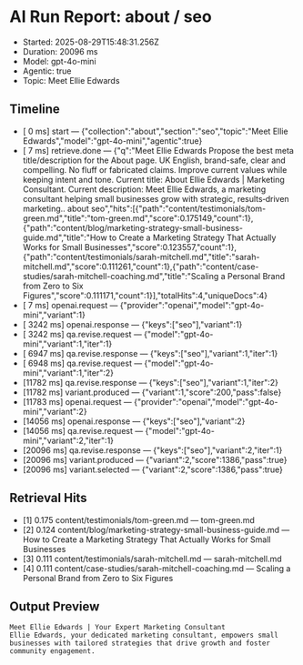 # AI Run Report: about / seo

- Started: 2025-08-29T15:48:31.256Z
- Duration: 20096 ms
- Model: gpt-4o-mini
- Agentic: true
- Topic: Meet Ellie Edwards

## Timeline
- [    0 ms] start — {"collection":"about","section":"seo","topic":"Meet Ellie Edwards","model":"gpt-4o-mini","agentic":true}
- [    7 ms] retrieve.done — {"q":"Meet Ellie Edwards Propose the best meta title/description for the About page. UK English, brand-safe, clear and compelling. No fluff or fabricated claims. Improve current values while keeping intent and tone. Current title: About Ellie Edwards | Marketing Consultant. Current description: Meet Ellie Edwards, a marketing consultant helping small businesses grow with strategic, results‑driven marketing.. about seo","hits":[{"path":"content/testimonials/tom-green.md","title":"tom-green.md","score":0.175149,"count":1},{"path":"content/blog/marketing-strategy-small-business-guide.md","title":"How to Create a Marketing Strategy That Actually Works for Small Businesses","score":0.123557,"count":1},{"path":"content/testimonials/sarah-mitchell.md","title":"sarah-mitchell.md","score":0.111261,"count":1},{"path":"content/case-studies/sarah-mitchell-coaching.md","title":"Scaling a Personal Brand from Zero to Six Figures","score":0.111171,"count":1}],"totalHits":4,"uniqueDocs":4}
- [    7 ms] openai.request — {"provider":"openai","model":"gpt-4o-mini","variant":1}
- [ 3242 ms] openai.response — {"keys":["seo"],"variant":1}
- [ 3242 ms] qa.revise.request — {"model":"gpt-4o-mini","variant":1,"iter":1}
- [ 6947 ms] qa.revise.response — {"keys":["seo"],"variant":1,"iter":1}
- [ 6948 ms] qa.revise.request — {"model":"gpt-4o-mini","variant":1,"iter":2}
- [11782 ms] qa.revise.response — {"keys":["seo"],"variant":1,"iter":2}
- [11782 ms] variant.produced — {"variant":1,"score":200,"pass":false}
- [11783 ms] openai.request — {"provider":"openai","model":"gpt-4o-mini","variant":2}
- [14056 ms] openai.response — {"keys":["seo"],"variant":2}
- [14056 ms] qa.revise.request — {"model":"gpt-4o-mini","variant":2,"iter":1}
- [20096 ms] qa.revise.response — {"keys":["seo"],"variant":2,"iter":1}
- [20096 ms] variant.produced — {"variant":2,"score":1386,"pass":true}
- [20096 ms] variant.selected — {"variant":2,"score":1386,"pass":true}

## Retrieval Hits
- [1] 0.175 content/testimonials/tom-green.md — tom-green.md
- [2] 0.124 content/blog/marketing-strategy-small-business-guide.md — How to Create a Marketing Strategy That Actually Works for Small Businesses
- [3] 0.111 content/testimonials/sarah-mitchell.md — sarah-mitchell.md
- [4] 0.111 content/case-studies/sarah-mitchell-coaching.md — Scaling a Personal Brand from Zero to Six Figures

## Output Preview

```
Meet Ellie Edwards | Your Expert Marketing Consultant
Ellie Edwards, your dedicated marketing consultant, empowers small businesses with tailored strategies that drive growth and foster community engagement.
```
